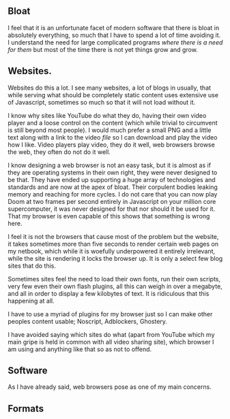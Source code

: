 ## Bloat

I feel that it is an unfortunate facet of modern software that there is bloat in
absolutely everything, so much that I have to spend a lot of time avoiding it. I
understand the need for large complicated programs *where there is a need for
them* but most of the time there is not yet things grow and grow.

## Websites.

Websites do this a lot. I see many websites, a lot of blogs in usually, that
while serving what should be completely static content uses extensive use of
Javascript, sometimes so much so that it will not load without it. 

I know why sites like YouTube do what they do, having their own video player and
a loose control on the content (which while trivial to circumvent is still
beyond most people). I would much prefer a small PNG and a little text along
with a link to the video *file* so I can download and play the video how I
like. Video players play video, they do it well, web browsers browse the web,
they often do not do it well. 

I know designing a web browser is not an easy task, but it is almost as if they
are operating systems in their own right, they were never designed to be that.
They have ended up supporting a huge array of technologies and standards and are
now at the apex of bloat. Their corpulent bodies leaking memory and reaching for
more cycles. I do not care that you can now play Doom at two frames per second
entirely in Javascript on your million core supercomputer, it was never designed
for that nor should it be used for it. That my browser is even capable of this
shows that something is wrong here.

I feel it is not the browsers that cause most of the problem but the website, it
takes sometimes more than five seconds to render certain web pages on my
netbook, which while it is woefully underpowered it entirely irrelevant, while
the site is rendering it locks the browser up. It is only a select few blog
sites that do this. 

Sometimes sites feel the need to load their own fonts, run their own scripts,
very few even their own flash plugins, all this can weigh in over a megabyte,
and all in order to display a few kilobytes of text. It is ridiculous that this
happening at all.

I have to use a myriad of plugins for my browser just so I can make other
peoples content usable; Noscript, Adblockers, Ghostery. 

I have avoided saying which sites do what (apart from YouTube which my main
gripe is held in common with all video sharing site), which browser I am using 
and anything like that so as not to offend. 

## Software

As I have already said, web browsers pose as one of my main concerns. 

## Formats

